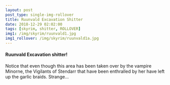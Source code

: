 ```yaml
---
layout: post
post_type: single-img-rollover
title: Ruunvald Excavation Shitter
date: 2018-12-29 02:02:00
tags: [skyrim, shitter, ROLLOVER]
img1: /img/skyrim/ruunvald1.jpg
img1_rollover: /img/skyrim/ruunvald1a.jpg
---
```

#### Ruunvald Excavation shitter!

Notice that even though this area has been taken over by the vampire Minorne, the Vigilants of Stendarr that have been enthralled by her have left up the garlic braids. Strange...
